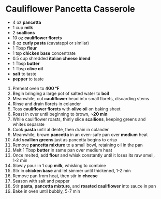 # Cauliflower Pancetta Casserole

- 4 oz **pancetta**
- 1 cup **milk**
- 2 **scallions**
- 10 oz **cauliflower florets**
- 8 oz **curly pasta** (cavatappi or similar)
- 1 Tbsp **flour**
- 1 tsp **chicken base** concentrate
- 0.5 cup shredded **italian cheese blend**
- 1 Tbsp **butter**
- 1 Tbsp **olive oil**
- **salt** to taste
- **pepper** to taste

1. Preheat oven to **400 °F**
1. Begin bringing a large pot of salted water to **boil**
1. Meanwhile, cut **cauliflower** head into small florets, discarding stems
1. Rinse and drain florets in colander
1. Toss **cauliflower florets** with **olive oil** on baking sheet
1. Roast in over until beginning to brown, **~20 min**
1. While cauliflower roasts, thinly slice **scallions**, keeping greens and whites separate
1. Cook **pasta** until al dente, then drain in colander
1. Meanwhile, brown **pancetta** in an oven-safe pan over **medium** heat
1. Add **scallion greens** just as pancetta begins to crisp
1. Remove **pancetta mixture** to a small bowl, retaining oil in the pan
1. Melt 1 Tbsp **butter** in same pan over medium heat
1. Once melted, add **flour** and whisk constantly until it loses its raw smell, 1-2 min
1. Slowly pour in 1 cup **milk**, whisking to combine
1. Stir in **chicken base** and let simmer until thickened, 1-2 min
1. Remove pan from heat, then stir in **cheese**
1. Season with salt and pepper
1. Stir **pasta**, **pancetta mixture**, and **roasted cauliflower** into sauce in pan
1. Bake in oven until bubbly, 5-7 min
